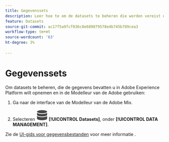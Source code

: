 ```yaml
---
title: Gegevenssets
description: Leer hoe te om de datasets te beheren die worden vereist om gegevens in de Modelleur van de Adobe in te voeren.
feature: Datasets
source-git-commit: ac17f5a9fcf036c8e689879578e4b745b789cea3
workflow-type: tm+mt
source-wordcount: '63'
ht-degree: 3%

---
```



# Gegevenssets

Om datasets te beheren, die de gegevens bevatten u in Adobe Experience Platform wilt opnemen en in de Modelleur van de Adobe gebruiken:

1. Ga naar de interface van de Modelleur van de Adobe Mix.

1. Selecteren ![Gegevens](../assets/icons/Data.svg) **[!UICONTROL Datasets]**, onder **[!UICONTROL DATA MANAGEMENT]**.

Zie de [UI-gids voor gegevensbestanden](https://experienceleague.adobe.com/docs/experience-platform/catalog/datasets/user-guide.html?lang=en) voor meer informatie .
